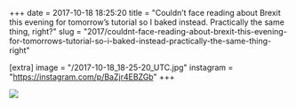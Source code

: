 +++
date = 2017-10-18 18:25:20
title = "Couldn’t face reading about Brexit this evening for tomorrow’s tutorial so I baked instead. Practically the same thing, right?"
slug = "2017/couldnt-face-reading-about-brexit-this-evening-for-tomorrows-tutorial-so-i-baked-instead-practically-the-same-thing-right"

[extra]
image = "/2017-10-18_18-25-20_UTC.jpg"
instagram = "https://instagram.com/p/BaZjr4EBZGb"
+++

<img src="/2017-10-18_18-25-20_UTC.jpg" />
